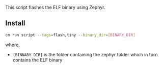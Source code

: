 This script flashes the ELF binary using Zephyr. 
## Install 
```bash
cm run script --tags=flash,tiny --binary_dir=[BINARY_DIR]
```
where,
* `[BINNARY_DIR]` is the folder containing the zephyr folder which in turn contains the ELF binary
